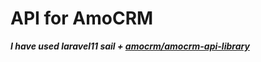 # API for AmoCRM
***I have used laravel11 sail + [amocrm/amocrm-api-library](https://github.com/amocrm/amocrm-api-php)***
